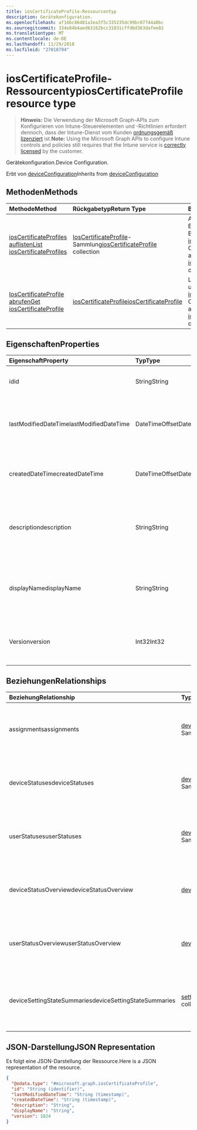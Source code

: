 ```yaml
---
title: iosCertificateProfile-Ressourcentyp
description: Gerätekonfiguration.
ms.openlocfilehash: af16bc86481a3ea3f5c335235dc99bc07744a0bc
ms.sourcegitcommit: 334e84b4aed63162bcc31831cffd6d363dafee02
ms.translationtype: MT
ms.contentlocale: de-DE
ms.lasthandoff: 11/29/2018
ms.locfileid: "27018794"
---
```

# <a name="ioscertificateprofile-resource-type"></a><span data-ttu-id="c1ef2-103">iosCertificateProfile-Ressourcentyp</span><span class="sxs-lookup"><span data-stu-id="c1ef2-103">iosCertificateProfile resource type</span></span>

> <span data-ttu-id="c1ef2-104">**Hinweis:** Die Verwendung der Microsoft Graph-APIs zum Konfigurieren von Intune-Steuerelementen und -Richtlinien erfordert dennoch, dass der Intune-Dienst vom Kunden [ordnungsgemäß lizenziert](https://go.microsoft.com/fwlink/?linkid=839381) ist.</span><span class="sxs-lookup"><span data-stu-id="c1ef2-104">**Note:** Using the Microsoft Graph APIs to configure Intune controls and policies still requires that the Intune service is [correctly licensed](https://go.microsoft.com/fwlink/?linkid=839381) by the customer.</span></span>

<span data-ttu-id="c1ef2-105">Gerätekonfiguration.</span><span class="sxs-lookup"><span data-stu-id="c1ef2-105">Device Configuration.</span></span>

<span data-ttu-id="c1ef2-106">Erbt von [deviceConfiguration](../resources/intune-deviceconfig-deviceconfiguration.md)</span><span class="sxs-lookup"><span data-stu-id="c1ef2-106">Inherits from [deviceConfiguration](../resources/intune-deviceconfig-deviceconfiguration.md)</span></span>

## <a name="methods"></a><span data-ttu-id="c1ef2-107">Methoden</span><span class="sxs-lookup"><span data-stu-id="c1ef2-107">Methods</span></span>
|<span data-ttu-id="c1ef2-108">Methode</span><span class="sxs-lookup"><span data-stu-id="c1ef2-108">Method</span></span>|<span data-ttu-id="c1ef2-109">Rückgabetyp</span><span class="sxs-lookup"><span data-stu-id="c1ef2-109">Return Type</span></span>|<span data-ttu-id="c1ef2-110">Beschreibung</span><span class="sxs-lookup"><span data-stu-id="c1ef2-110">Description</span></span>|
|:---|:---|:---|
|[<span data-ttu-id="c1ef2-111">iosCertificateProfiles auflisten</span><span class="sxs-lookup"><span data-stu-id="c1ef2-111">List iosCertificateProfiles</span></span>](../api/intune-deviceconfig-ioscertificateprofile-list.md)|<span data-ttu-id="c1ef2-112">[IosCertificateProfile](../resources/intune-deviceconfig-ioscertificateprofile.md)-Sammlung</span><span class="sxs-lookup"><span data-stu-id="c1ef2-112">[iosCertificateProfile](../resources/intune-deviceconfig-ioscertificateprofile.md) collection</span></span>|<span data-ttu-id="c1ef2-113">Auflisten von Eigenschaften und Beziehungen der [iosCertificateProfile](../resources/intune-deviceconfig-ioscertificateprofile.md)-Objekte.</span><span class="sxs-lookup"><span data-stu-id="c1ef2-113">List properties and relationships of the [iosCertificateProfile](../resources/intune-deviceconfig-ioscertificateprofile.md) objects.</span></span>|
|[<span data-ttu-id="c1ef2-114">IosCertificateProfile abrufen</span><span class="sxs-lookup"><span data-stu-id="c1ef2-114">Get iosCertificateProfile</span></span>](../api/intune-deviceconfig-ioscertificateprofile-get.md)|[<span data-ttu-id="c1ef2-115">iosCertificateProfile</span><span class="sxs-lookup"><span data-stu-id="c1ef2-115">iosCertificateProfile</span></span>](../resources/intune-deviceconfig-ioscertificateprofile.md)|<span data-ttu-id="c1ef2-116">Lesen von Eigenschaften und Beziehungen des [iosCertificateProfile](../resources/intune-deviceconfig-ioscertificateprofile.md)-Objekts.</span><span class="sxs-lookup"><span data-stu-id="c1ef2-116">Read properties and relationships of the [iosCertificateProfile](../resources/intune-deviceconfig-ioscertificateprofile.md) object.</span></span>|

## <a name="properties"></a><span data-ttu-id="c1ef2-117">Eigenschaften</span><span class="sxs-lookup"><span data-stu-id="c1ef2-117">Properties</span></span>
|<span data-ttu-id="c1ef2-118">Eigenschaft</span><span class="sxs-lookup"><span data-stu-id="c1ef2-118">Property</span></span>|<span data-ttu-id="c1ef2-119">Typ</span><span class="sxs-lookup"><span data-stu-id="c1ef2-119">Type</span></span>|<span data-ttu-id="c1ef2-120">Beschreibung</span><span class="sxs-lookup"><span data-stu-id="c1ef2-120">Description</span></span>|
|:---|:---|:---|
|<span data-ttu-id="c1ef2-121">id</span><span class="sxs-lookup"><span data-stu-id="c1ef2-121">id</span></span>|<span data-ttu-id="c1ef2-122">String</span><span class="sxs-lookup"><span data-stu-id="c1ef2-122">String</span></span>|<span data-ttu-id="c1ef2-123">Schlüssel der Entität</span><span class="sxs-lookup"><span data-stu-id="c1ef2-123">Key of the entity.</span></span> <span data-ttu-id="c1ef2-124">Geerbt von [deviceConfiguration](../resources/intune-deviceconfig-deviceconfiguration.md).</span><span class="sxs-lookup"><span data-stu-id="c1ef2-124">Inherited from [deviceConfiguration](../resources/intune-deviceconfig-deviceconfiguration.md)</span></span>|
|<span data-ttu-id="c1ef2-125">lastModifiedDateTime</span><span class="sxs-lookup"><span data-stu-id="c1ef2-125">lastModifiedDateTime</span></span>|<span data-ttu-id="c1ef2-126">DateTimeOffset</span><span class="sxs-lookup"><span data-stu-id="c1ef2-126">DateTimeOffset</span></span>|<span data-ttu-id="c1ef2-127">Datum und Uhrzeit der letzten Änderung des Objekts.</span><span class="sxs-lookup"><span data-stu-id="c1ef2-127">DateTime the object was last modified.</span></span> <span data-ttu-id="c1ef2-128">Geerbt von [deviceConfiguration](../resources/intune-deviceconfig-deviceconfiguration.md).</span><span class="sxs-lookup"><span data-stu-id="c1ef2-128">Inherited from [deviceConfiguration](../resources/intune-deviceconfig-deviceconfiguration.md)</span></span>|
|<span data-ttu-id="c1ef2-129">createdDateTime</span><span class="sxs-lookup"><span data-stu-id="c1ef2-129">createdDateTime</span></span>|<span data-ttu-id="c1ef2-130">DateTimeOffset</span><span class="sxs-lookup"><span data-stu-id="c1ef2-130">DateTimeOffset</span></span>|<span data-ttu-id="c1ef2-131">Datum und Uhrzeit der Erstellung des Objekts.</span><span class="sxs-lookup"><span data-stu-id="c1ef2-131">DateTime the object was created.</span></span> <span data-ttu-id="c1ef2-132">Geerbt von [deviceConfiguration](../resources/intune-deviceconfig-deviceconfiguration.md).</span><span class="sxs-lookup"><span data-stu-id="c1ef2-132">Inherited from [deviceConfiguration](../resources/intune-deviceconfig-deviceconfiguration.md)</span></span>|
|<span data-ttu-id="c1ef2-133">description</span><span class="sxs-lookup"><span data-stu-id="c1ef2-133">description</span></span>|<span data-ttu-id="c1ef2-134">String</span><span class="sxs-lookup"><span data-stu-id="c1ef2-134">String</span></span>|<span data-ttu-id="c1ef2-135">Beschreibung der Gerätekonfiguration (vom Administrator festgelegt).</span><span class="sxs-lookup"><span data-stu-id="c1ef2-135">Admin provided description of the Device Configuration.</span></span> <span data-ttu-id="c1ef2-136">Geerbt von [deviceConfiguration](../resources/intune-deviceconfig-deviceconfiguration.md).</span><span class="sxs-lookup"><span data-stu-id="c1ef2-136">Inherited from [deviceConfiguration](../resources/intune-deviceconfig-deviceconfiguration.md)</span></span>|
|<span data-ttu-id="c1ef2-137">displayName</span><span class="sxs-lookup"><span data-stu-id="c1ef2-137">displayName</span></span>|<span data-ttu-id="c1ef2-138">String</span><span class="sxs-lookup"><span data-stu-id="c1ef2-138">String</span></span>|<span data-ttu-id="c1ef2-139">Name der Gerätekonfiguration (vom Administrator festgelegt).</span><span class="sxs-lookup"><span data-stu-id="c1ef2-139">Admin provided name of the device configuration.</span></span> <span data-ttu-id="c1ef2-140">Geerbt von [deviceConfiguration](../resources/intune-deviceconfig-deviceconfiguration.md).</span><span class="sxs-lookup"><span data-stu-id="c1ef2-140">Inherited from [deviceConfiguration](../resources/intune-deviceconfig-deviceconfiguration.md)</span></span>|
|<span data-ttu-id="c1ef2-141">Version</span><span class="sxs-lookup"><span data-stu-id="c1ef2-141">version</span></span>|<span data-ttu-id="c1ef2-142">Int32</span><span class="sxs-lookup"><span data-stu-id="c1ef2-142">Int32</span></span>|<span data-ttu-id="c1ef2-143">Version der Gerätekonfiguration.</span><span class="sxs-lookup"><span data-stu-id="c1ef2-143">Version of the device configuration.</span></span> <span data-ttu-id="c1ef2-144">Geerbt von [deviceConfiguration](../resources/intune-deviceconfig-deviceconfiguration.md).</span><span class="sxs-lookup"><span data-stu-id="c1ef2-144">Inherited from [deviceConfiguration](../resources/intune-deviceconfig-deviceconfiguration.md)</span></span>|

## <a name="relationships"></a><span data-ttu-id="c1ef2-145">Beziehungen</span><span class="sxs-lookup"><span data-stu-id="c1ef2-145">Relationships</span></span>
|<span data-ttu-id="c1ef2-146">Beziehung</span><span class="sxs-lookup"><span data-stu-id="c1ef2-146">Relationship</span></span>|<span data-ttu-id="c1ef2-147">Typ</span><span class="sxs-lookup"><span data-stu-id="c1ef2-147">Type</span></span>|<span data-ttu-id="c1ef2-148">Beschreibung</span><span class="sxs-lookup"><span data-stu-id="c1ef2-148">Description</span></span>|
|:---|:---|:---|
|<span data-ttu-id="c1ef2-149">assignments</span><span class="sxs-lookup"><span data-stu-id="c1ef2-149">assignments</span></span>|<span data-ttu-id="c1ef2-150">[deviceConfigurationAssignment](../resources/intune-deviceconfig-deviceconfigurationassignment.md)-Sammlung</span><span class="sxs-lookup"><span data-stu-id="c1ef2-150">[deviceConfigurationAssignment](../resources/intune-deviceconfig-deviceconfigurationassignment.md) collection</span></span>|<span data-ttu-id="c1ef2-151">Liste der Zuweisungen für das Gerätekonfigurationsprofil.</span><span class="sxs-lookup"><span data-stu-id="c1ef2-151">The list of assignments for the device configuration profile.</span></span> <span data-ttu-id="c1ef2-152">Geerbt von [deviceConfiguration](../resources/intune-deviceconfig-deviceconfiguration.md).</span><span class="sxs-lookup"><span data-stu-id="c1ef2-152">Inherited from [deviceConfiguration](../resources/intune-deviceconfig-deviceconfiguration.md)</span></span>|
|<span data-ttu-id="c1ef2-153">deviceStatuses</span><span class="sxs-lookup"><span data-stu-id="c1ef2-153">deviceStatuses</span></span>|<span data-ttu-id="c1ef2-154">[deviceConfigurationDeviceStatus](../resources/intune-deviceconfig-deviceconfigurationdevicestatus.md)-Sammlung</span><span class="sxs-lookup"><span data-stu-id="c1ef2-154">[deviceConfigurationDeviceStatus](../resources/intune-deviceconfig-deviceconfigurationdevicestatus.md) collection</span></span>|<span data-ttu-id="c1ef2-155">Installationsstatus der Gerätekonfiguration nach Gerät.</span><span class="sxs-lookup"><span data-stu-id="c1ef2-155">Device configuration installation status by device.</span></span> <span data-ttu-id="c1ef2-156">Geerbt von [deviceConfiguration](../resources/intune-deviceconfig-deviceconfiguration.md).</span><span class="sxs-lookup"><span data-stu-id="c1ef2-156">Inherited from [deviceConfiguration](../resources/intune-deviceconfig-deviceconfiguration.md)</span></span>|
|<span data-ttu-id="c1ef2-157">userStatuses</span><span class="sxs-lookup"><span data-stu-id="c1ef2-157">userStatuses</span></span>|<span data-ttu-id="c1ef2-158">[deviceConfigurationUserStatus](../resources/intune-deviceconfig-deviceconfigurationuserstatus.md)-Sammlung</span><span class="sxs-lookup"><span data-stu-id="c1ef2-158">[deviceConfigurationUserStatus](../resources/intune-deviceconfig-deviceconfigurationuserstatus.md) collection</span></span>|<span data-ttu-id="c1ef2-159">Gerät Konfiguration Installationsstatus durch Benutzer.</span><span class="sxs-lookup"><span data-stu-id="c1ef2-159">Device configuration installation status by user.</span></span> <span data-ttu-id="c1ef2-160">Geerbt von [deviceConfiguration](../resources/intune-deviceconfig-deviceconfiguration.md).</span><span class="sxs-lookup"><span data-stu-id="c1ef2-160">Inherited from [deviceConfiguration](../resources/intune-deviceconfig-deviceconfiguration.md)</span></span>|
|<span data-ttu-id="c1ef2-161">deviceStatusOverview</span><span class="sxs-lookup"><span data-stu-id="c1ef2-161">deviceStatusOverview</span></span>|[<span data-ttu-id="c1ef2-162">deviceConfigurationDeviceOverview</span><span class="sxs-lookup"><span data-stu-id="c1ef2-162">deviceConfigurationDeviceOverview</span></span>](../resources/intune-deviceconfig-deviceconfigurationdeviceoverview.md)|<span data-ttu-id="c1ef2-163">Übersicht über den Status der Gerätekonfiguration nach Gerät. Geerbt von [deviceConfiguration](../resources/intune-deviceconfig-deviceconfiguration.md).</span><span class="sxs-lookup"><span data-stu-id="c1ef2-163">Device Configuration devices status overview Inherited from [deviceConfiguration](../resources/intune-deviceconfig-deviceconfiguration.md)</span></span>|
|<span data-ttu-id="c1ef2-164">userStatusOverview</span><span class="sxs-lookup"><span data-stu-id="c1ef2-164">userStatusOverview</span></span>|[<span data-ttu-id="c1ef2-165">deviceConfigurationUserOverview</span><span class="sxs-lookup"><span data-stu-id="c1ef2-165">deviceConfigurationUserOverview</span></span>](../resources/intune-deviceconfig-deviceconfigurationuseroverview.md)|<span data-ttu-id="c1ef2-166">Übersicht über den Status der Gerätekonfiguration nach Benutzer. Geerbt von [deviceConfiguration](../resources/intune-deviceconfig-deviceconfiguration.md).</span><span class="sxs-lookup"><span data-stu-id="c1ef2-166">Device Configuration users status overview Inherited from [deviceConfiguration](../resources/intune-deviceconfig-deviceconfiguration.md)</span></span>|
|<span data-ttu-id="c1ef2-167">deviceSettingStateSummaries</span><span class="sxs-lookup"><span data-stu-id="c1ef2-167">deviceSettingStateSummaries</span></span>|<span data-ttu-id="c1ef2-168"> [settingStateDeviceSummary](../resources/intune-deviceconfig-settingstatedevicesummary.md)-Sammlung</span><span class="sxs-lookup"><span data-stu-id="c1ef2-168">[settingStateDeviceSummary](../resources/intune-deviceconfig-settingstatedevicesummary.md) collection</span></span>|<span data-ttu-id="c1ef2-169">Übersicht über den Einstellungsstatus für die Gerätekonfiguration nach Gerät. Geerbt von [deviceConfiguration](../resources/intune-deviceconfig-deviceconfiguration.md)</span><span class="sxs-lookup"><span data-stu-id="c1ef2-169">Device Configuration Setting State Device Summary Inherited from [deviceConfiguration](../resources/intune-deviceconfig-deviceconfiguration.md)</span></span>|

## <a name="json-representation"></a><span data-ttu-id="c1ef2-170">JSON-Darstellung</span><span class="sxs-lookup"><span data-stu-id="c1ef2-170">JSON Representation</span></span>
<span data-ttu-id="c1ef2-171">Es folgt eine JSON-Darstellung der Ressource.</span><span class="sxs-lookup"><span data-stu-id="c1ef2-171">Here is a JSON representation of the resource.</span></span>
<!-- {
  "blockType": "resource",
  "keyProperty": "id",
  "@odata.type": "microsoft.graph.iosCertificateProfile"
}
-->
``` json
{
  "@odata.type": "#microsoft.graph.iosCertificateProfile",
  "id": "String (identifier)",
  "lastModifiedDateTime": "String (timestamp)",
  "createdDateTime": "String (timestamp)",
  "description": "String",
  "displayName": "String",
  "version": 1024
}
```



